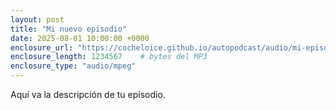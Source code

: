 ```yaml
---
layout: post
title: "Mi nuevo episodio"
date: 2025-08-01 10:00:00 +0000
enclosure_url: "https://cocheloice.github.io/autopodcast/audio/mi-episodio.mp3"
enclosure_length: 1234567    # bytes del MP3
enclosure_type: "audio/mpeg"
---
```

Aquí va la descripción de tu episodio.
